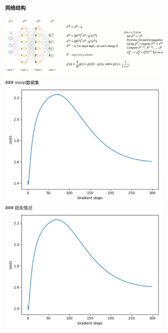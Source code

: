 ### 网络结构
<div align=center>
<img src="https://github.com/zxuu/DL/blob/main/images/mn3.png"/>
</div>
### mnist数据集
<div align=center>
<img src="https://github.com/zxuu/DL/blob/main/images/mn1.png"/>
</div>
### 损失情况
<div align=center>
<img src="https://github.com/zxuu/DL/blob/main/images/mn2.png"/>
</div>
